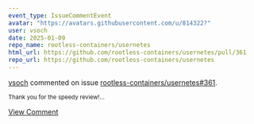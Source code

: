 ```yaml
---
event_type: IssueCommentEvent
avatar: "https://avatars.githubusercontent.com/u/814322?"
user: vsoch
date: 2025-01-09
repo_name: rootless-containers/usernetes
html_url: https://github.com/rootless-containers/usernetes/pull/361
repo_url: https://github.com/rootless-containers/usernetes
---
```


<a href='https://github.com/vsoch' target='_blank'>vsoch</a> commented on issue <a href='https://github.com/rootless-containers/usernetes/pull/361' target='_blank'>rootless-containers/usernetes#361</a>.

<small>Thank you for the speedy review!...</small>

<a href='https://github.com/rootless-containers/usernetes/pull/361' target='_blank'>View Comment</a>